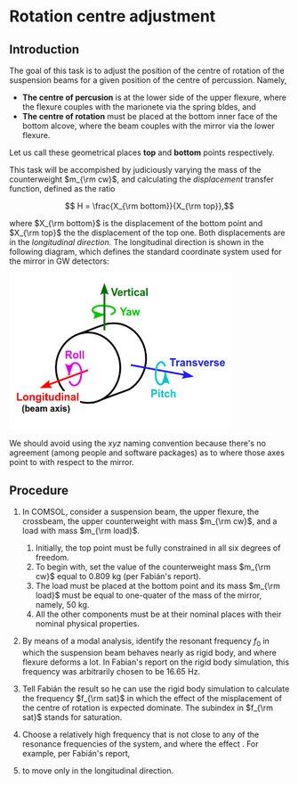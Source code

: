 # Rotation centre adjustment

## Introduction

The goal of this task is to  adjust the position of the centre of rotation of the suspension beams for a given position of the centre
of percussion. Namely, 

* **The centre of percusion** is at the lower side of the upper flexure, where the flexure couples with the marionete via
   the spring bldes, and
* **The centre of rotation** must be placed at the bottom inner face of the bottom alcove, where the beam couples with the
   mirror via the lower flexure.

Let us call these geometrical places **top** and **bottom** points respectively.

This task will be accompished by judiciously varying the mass of the counterweight $m_{\rm cw}$, and calculating the *displacement* 
transfer function, defined as the ratio

$$ H = \frac{X_{\rm bottom}}{X_{\rm top}},$$

where $X_{\rm bottom}$ is the displacement of the bottom point and $X_{\rm top}$ the the displacement of the top one. Both displacements
are in the *longitudinal direction*.
The longitudinal direction is shown in the following diagram, which defines the standard coordinate system used for the mirror in GW detectors:

<img src="figures/standard_coordinate_system.png " alt="drawing" width="400"/>

We should avoid using the *xyz* naming convention because there's no agreement (among people and software packages) as to where those axes point to with respect to the mirror.

## Procedure

1. In COMSOL, consider a suspension beam, the upper flexure, the crossbeam, the upper counterweight with mass $m_{\rm cw}$, and a load with mass $m_{\rm load}$.
   1. Initially, the top point must be fully constrained in all six degrees of freedom.
   2. To begin with, set the value of the counterweight mass $m_{\rm cw}$ equal to 0.809 kg (per Fabián's report).
   3. The load must be placed at the bottom point and its mass $m_{\rm load}$ must be equal to one-quater of the mass of the mirror, namely, 50 kg.
   4. All the other components must be at their nominal places with their nominal physical properties.

2. By means of a modal analysis, identify the resonant frequency $f_{0}$ in which the suspension beam behaves nearly as rigid body, and where flexure deforms a lot. In Fabian's report on the rigid body simulation, this frequency was arbitrarily chosen to be 16.65 Hz.
3. Tell Fabián the result so he can use the rigid body simulation to calculate the frequency $f_{\rm sat}$ in which the effect of the misplacement of the centre of rotation is expected dominate. The subindex in $f_{\rm sat}$ stands for saturation.
  
2. Choose a relatively high frequency that is not close to any of the resonance frequencies of the system, and where the effect . For example, per Fabián's report,

3. to move only in the longitudinal direction. 
